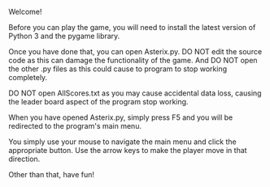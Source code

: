 Welcome!

Before you can play the game, you will need to install the latest version of Python 3 and the pygame library.

Once you have done that, you can open Asterix.py. DO NOT edit the source code as this can damage the functionality of the game. And DO NOT open the other .py files as this could cause to program to stop working completely.

DO NOT open AllScores.txt as you may cause accidental data loss, causing the leader board aspect of the program stop working.

When you have opened Asterix.py, simply press F5 and you will be redirected to the program's main menu.

You simply use your mouse to navigate the main menu and click the appropriate button. Use the arrow keys to make the player move in that direction.

Other than that, have fun!
